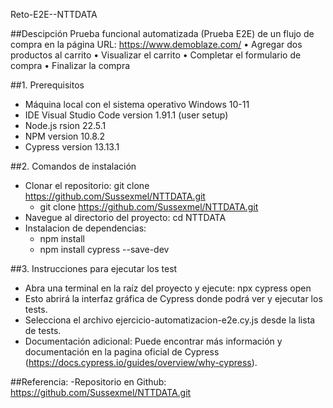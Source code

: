 Reto-E2E--NTTDATA

##Descipción
Prueba funcional automatizada (Prueba E2E) de un flujo de compra en la página
URL: https://www.demoblaze.com/
• Agregar dos productos al carrito
• Visualizar el carrito
• Completar el formulario de compra
• Finalizar la compra

##1. Prerequisitos
- Máquina local con el sistema operativo Windows 10-11
- IDE Visual Studio Code version 1.91.1 (user setup)
- Node.js rsion 22.5.1
- NPM version 10.8.2
- Cypress version 13.13.1

##2. Comandos de instalación
- Clonar el repositorio: git clone https://github.com/Sussexmel/NTTDATA.git
    - git clone https://github.com/Sussexmel/NTTDATA.git
- Navegue al directorio del proyecto: cd NTTDATA
- Instalacion de dependencias:
    - npm install
    - npm install cypress --save-dev
  
##3. Instrucciones para ejecutar los test
- Abra una terminal en la raíz del proyecto y ejecute: npx cypress open
- Esto abrirá la interfaz gráfica de Cypress donde podrá ver y ejecutar los tests. 
- Selecciona el archivo ejercicio-automatizacion-e2e.cy.js desde la lista de tests.
- Documentación adicional: Puede encontrar más información y documentación en la pagina oficial de Cypress (https://docs.cypress.io/guides/overview/why-cypress).

##Referencia:
-Repositorio en Github: https://github.com/Sussexmel/NTTDATA.git


